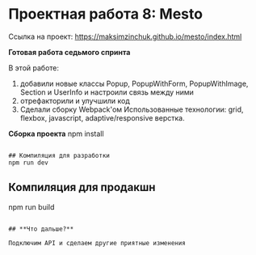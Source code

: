 # Проектная работа 8: Mesto

Ссылка на проект: https://maksimzinchuk.github.io/mesto/index.html

**Готовая работа седьмого спринта**

В этой работе:
1) добавили новые классы Popup, PopupWithForm, PopupWithImage, Section и UserInfo и настроили связь между ними
2) отрефакторили и улучшили код
3) Сделали сборку Webpack'ом
Использованные технологии: grid, flexbox, javascript, adaptive/responsive верстка.

**Сборка проекта**
npm install
```

## Компиляция для разработки
npm run dev
```

## Компиляция для продакшн
npm run build
```

## **Что дальше?**

Подключим API и сделаем другие приятные изменения

